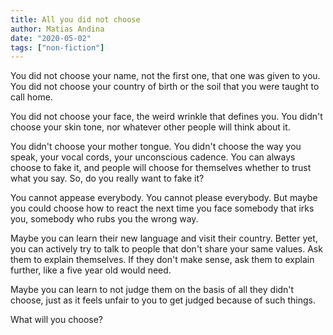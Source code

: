 ```yaml
---
title: All you did not choose
author: Matias Andina
date: "2020-05-02"
tags: ["non-fiction"]
---
```


You did not choose your name, not the first one, that one was given to you. You did not choose your country of birth or the soil that you were taught to call home. 

You did not choose your face, the weird wrinkle that defines you. You didn't choose your skin tone, nor whatever other people will think about it. 

You didn't choose your mother tongue. You didn't choose the way you speak, your vocal cords, your unconscious cadence. You can always choose to fake it, and people will choose for themselves whether to trust what you say. So, do you really want to fake it?

You cannot appease everybody. You cannot please everybody. But maybe you could choose how to react the next time you face somebody that irks you, somebody who rubs you the wrong way.

Maybe you can learn their new language and visit their country. Better yet, you can actively try to talk to people that don't share your same values. Ask them to explain themselves. If they don't make sense, ask them to explain further, like a five year old would need. 

Maybe you can learn to not judge them on the basis of all they didn't choose, just as it feels unfair to you to get judged because of such things.

What will you choose?  